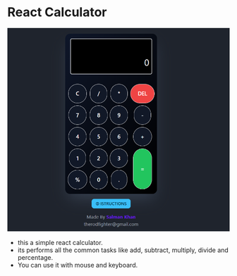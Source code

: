 # React Calculator
![calculator](public/calculator.png)
* this a simple react calculator. 
* its performs all the common tasks like add, subtract, multiply, divide and percentage.
* You can use it with mouse and keyboard. 